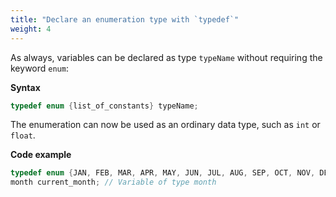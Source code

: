```yaml
---
title: "Declare an enumeration type with `typedef`"
weight: 4
---
```


As always, variables can be declared as type `typeName` without requiring the keyword `enum`:

**Syntax**

```c
typedef enum {list_of_constants} typeName;
```

The enumeration can now be used as an ordinary data type, such as `int` or `float`.

**Code example**

```c
typedef enum {JAN, FEB, MAR, APR, MAY, JUN, JUL, AUG, SEP, OCT, NOV, DEC} month;
month current_month; // Variable of type month
```
